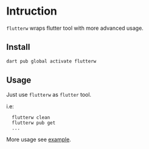 # Intruction
`flutterw` wraps flutter tool with more advanced usage.

## Install
```bash
dart pub global activate flutterw
```

## Usage

Just use `flutterw` as `flutter` tool.

i.e:
``` shell
  flutterw clean
  flutterw pub get
  ...
```
More usage see [example](https://github.com/hyiso/flutterw/tree/main/packages/flutterw/example).